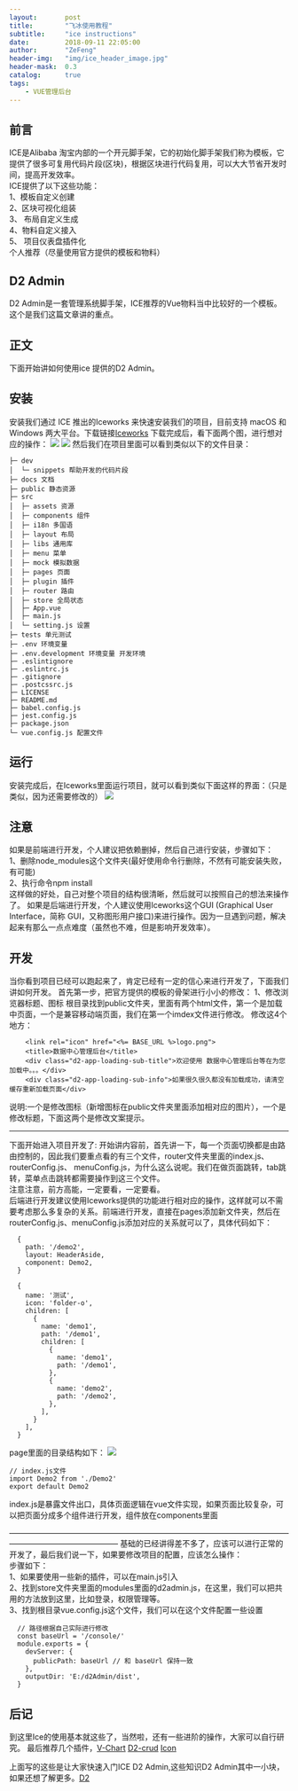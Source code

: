 ```yaml
---
layout:       post
title:        "飞冰使用教程"
subtitle:     "ice instructions"
date:         2018-09-11 22:05:00
author:       "ZeFeng"
header-img:   "img/ice_header_image.jpg"
header-mask:  0.3
catalog:      true
tags:
    - VUE管理后台
---
```


## 前言
ICE是Alibaba 淘宝内部的一个开元脚手架，它的初始化脚手架我们称为模板，它提供了很多可复用代码片段(区块)，根据区块进行代码复用，可以大大节省开发时间，提高开发效率。
<br />
ICE提供了以下这些功能：<br />
  1、模板自定义创建 <br /> 2、区块可视化组装<br /> 3、 布局自定义生成<br />  4、物料自定义接入<br /> 5、 项目仪表盘插件化
  <br />
  个人推荐（尽量使用官方提供的模板和物料）
## D2 Admin
  D2 Admin是一套管理系统脚手架，ICE推荐的Vue物料当中比较好的一个模板。这个是我们这篇文章讲的重点。
 
## 正文
下面开始讲如何使用ice 提供的D2 Admin。
## 安装
安装我们通过 ICE 推出的Iceworks 来快速安装我们的项目，目前支持 macOS 和 Windows 两大平台。下载链接[Iceworks](https://alibaba.github.io/ice/iceworks)
下载完成后，看下面两个图，进行想对应的操作：
<img src="https://00feng00.github.io/img/iceworker-use-saying-1.jpg">
<img src="https://00feng00.github.io/img/iceworker-use-saying-2.jpg">
然后我们在项目里面可以看到类似以下的文件目录：
```
├─ dev
│  └─ snippets 帮助开发的代码片段
├─ docs 文档
├─ public 静态资源
├─ src
│  ├─ assets 资源
│  ├─ components 组件
│  ├─ i18n 多国语
│  ├─ layout 布局
│  ├─ libs 通用库
│  ├─ menu 菜单
│  ├─ mock 模拟数据
│  ├─ pages 页面
│  ├─ plugin 插件
│  ├─ router 路由
│  ├─ store 全局状态
│  ├─ App.vue
│  ├─ main.js
│  └─ setting.js 设置
├─ tests 单元测试
├─ .env 环境变量
├─ .env.development 环境变量 开发环境
├─ .eslintignore
├─ .eslintrc.js
├─ .gitignore
├─ .postcssrc.js
├─ LICENSE
├─ README.md
├─ babel.config.js
├─ jest.config.js
├─ package.json
└─ vue.config.js 配置文件
```
## 运行
安装完成后，在Iceworks里面运行项目，就可以看到类似下面这样的界面：（只是类似，因为还需要修改的）
<img src="https://00feng00.github.io/img/ice_admin_bg.jpg">
## 注意
如果是前端进行开发，个人建议把依赖删掉，然后自己进行安装，步骤如下：<br />
1、删除node_modules这个文件夹(最好使用命令行删除，不然有可能安装失败，有可能)<br />
2、执行命令npm install<br />
这样做的好处，自己对整个项目的结构很清晰，然后就可以按照自己的想法来操作了。
如果是后端进行开发，个人建议使用Iceworks这个GUI (Graphical User Interface，简称 GUI，又称图形用户接口)来进行操作。因为一旦遇到问题，解决起来有那么一点点难度（虽然也不难，但是影响开发效率）。
## 开发
当你看到项目已经可以跑起来了，肯定已经有一定的信心来进行开发了，下面我们讲如何开发。
首先第一步，把官方提供的模板的骨架进行小小的修改：
1、修改浏览器标题、图标
根目录找到public文件夹，里面有两个html文件，第一个是加载中页面，一个是兼容移动端页面，我们在第一个imdex文件进行修改。
修改这4个地方：
```
    <link rel="icon" href="<%= BASE_URL %>logo.png">
    <title>数据中心管理后台</title>
    <div class="d2-app-loading-sub-title">欢迎使用 数据中心管理后台等在为您加载中。。。</div>
    <div class="d2-app-loading-sub-info">如果很久很久都没有加载成功，请清空缓存重新加载页面</div>
```
说明:一个是修改图标（新增图标在public文件夹里面添加相对应的图片），一个是修改标题，下面这两个是修改文案提示。
_____________________________________________________
下面开始进入项目开发了:
   开始讲内容前，首先讲一下，每一个页面切换都是由路由控制的，因此我们要重点看的有三个文件，router文件夹里面的index.js、routerConfig.js、 menuConfig.js，为什么这么说呢。我们在做页面跳转，tab跳转，菜单点击跳转都需要操作到这三个文件。<br />
   注意注意，前方高能，一定要看，一定要看。<br />
   后端进行开发建议使用Iceworks提供的功能进行相对应的操作，这样就可以不需要考虑那么多复杂的关系。前端进行开发，直接在pages添加新文件夹，然后在routerConfig.js、menuConfig.js添加对应的关系就可以了，具体代码如下：
```
  {
    path: '/demo2',
    layout: HeaderAside,
    component: Demo2,
  }
```
```
  {
    name: '测试',
    icon: 'folder-o',
    children: [
      {
        name: 'demo1',
        path: '/demo1',
        children: [
          {
            name: 'demo1',
            path: '/demo1',
          },
          {
            name: 'demo2',
            path: '/demo2',
          },
        ],
      }
    ],
  }
```
page里面的目录结构如下：
<img src="https://00feng00.github.io/img/ice-add-component.jpg">
```
// index.js文件
import Demo2 from './Demo2'
export default Demo2
```
index.js是暴露文件出口，具体页面逻辑在vue文件实现，如果页面比较复杂，可以把页面分成多个组件进行开发，组件放在components里面

——————————————————————————————————————————————————
基础的已经讲得差不多了，应该可以进行正常的开发了，最后我们说一下，如果要修改项目的配置，应该怎么操作：<br />
步骤如下：<br />
1、如果要使用一些新的插件，可以在main.js引入<br />
2、找到store文件夹里面的modules里面的d2admin.js，在这里，我们可以把共用的方法放到这里，比如登录，权限管理等。<br />
3、找到根目录vue.config.js这个文件，我们可以在这个文件配置一些设置<br />
```
  // 路径根据自己实际进行修改
  const baseUrl = '/console/'
  module.exports = {
    devServer: {
      publicPath: baseUrl // 和 baseUrl 保持一致
    },
    outputDir: 'E:/d2Admin/dist',
  }
```
## 后记
  到这里Ice的使用基本就这些了，当然啦，还有一些进阶的操作，大家可以自行研究。
  最后推荐几个插件，[V-Chart](https://v-charts.js.org/#/) [D2-crud](https://github.com/d2-projects/d2-crud) [Icon](https://www.fontawesome.com.cn/faicons/)
  
  上面写的这些是让大家快速入门ICE D2 Admin,这些知识D2 Admin其中一小块，如果还想了解更多。[D2](https://d2-projects.github.io/d2-admin-doc/zh/learn-guide/)




